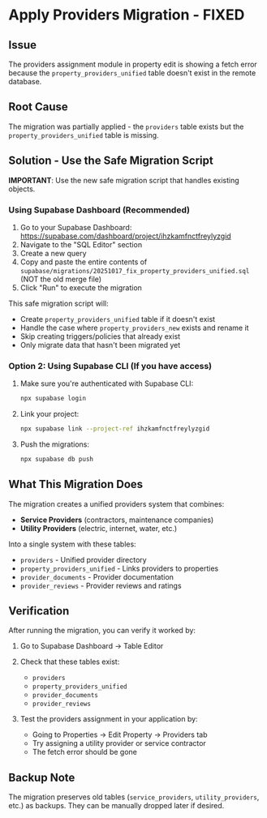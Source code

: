# Apply Providers Migration - FIXED

## Issue
The providers assignment module in property edit is showing a fetch error because the `property_providers_unified` table doesn't exist in the remote database.

## Root Cause
The migration was partially applied - the `providers` table exists but the `property_providers_unified` table is missing.

## Solution - Use the Safe Migration Script

**IMPORTANT**: Use the new safe migration script that handles existing objects.

### Using Supabase Dashboard (Recommended)

1. Go to your Supabase Dashboard: https://supabase.com/dashboard/project/ihzkamfnctfreylyzgid
2. Navigate to the "SQL Editor" section
3. Create a new query
4. Copy and paste the entire contents of `supabase/migrations/20251017_fix_property_providers_unified.sql` (NOT the old merge file)
5. Click "Run" to execute the migration

This safe migration script will:
- Create `property_providers_unified` table if it doesn't exist
- Handle the case where `property_providers_new` exists and rename it
- Skip creating triggers/policies that already exist
- Only migrate data that hasn't been migrated yet

### Option 2: Using Supabase CLI (If you have access)

1. Make sure you're authenticated with Supabase CLI:
   ```bash
   npx supabase login
   ```

2. Link your project:
   ```bash
   npx supabase link --project-ref ihzkamfnctfreylyzgid
   ```

3. Push the migrations:
   ```bash
   npx supabase db push
   ```

## What This Migration Does

The migration creates a unified providers system that combines:
- **Service Providers** (contractors, maintenance companies)
- **Utility Providers** (electric, internet, water, etc.)

Into a single system with these tables:
- `providers` - Unified provider directory
- `property_providers_unified` - Links providers to properties
- `provider_documents` - Provider documentation
- `provider_reviews` - Provider reviews and ratings

## Verification

After running the migration, you can verify it worked by:

1. Go to Supabase Dashboard → Table Editor
2. Check that these tables exist:
   - `providers`
   - `property_providers_unified`
   - `provider_documents`
   - `provider_reviews`

3. Test the providers assignment in your application by:
   - Going to Properties → Edit Property → Providers tab
   - Try assigning a utility provider or service contractor
   - The fetch error should be gone

## Backup Note

The migration preserves old tables (`service_providers`, `utility_providers`, etc.) as backups. They can be manually dropped later if desired.
